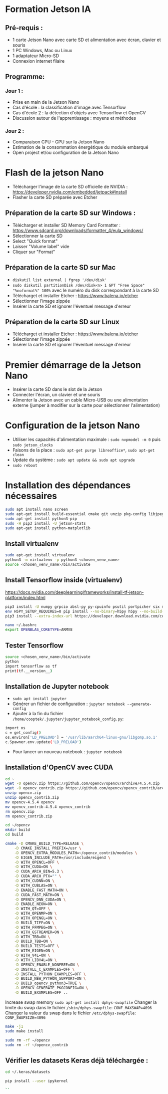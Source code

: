 # Formation Jetson IA

## Pré-requis :
* 1 carte Jetson Nano avec carte SD et alimentation avec écran, clavier et souris
* 1 PC Windows, Mac ou Linux
* 1 adaptateur Micro-SD
* Connexion internet filaire

## Programme:
### Jour 1 :
* Prise en main de la Jetson Nano
* Cas d'école : la classification d'image avec Tensorflow
* Cas d'école 2 : la détection d'objets avec Tensorflow et OpenCV
* Discussion autour de l'apprentissage : moyens et méthodes

### Jour 2 :
* Comparaison CPU - GPU sur la Jetson Nano
* Estimation de la consommation énergétique du module embarqué
* Open project et/ou configuration de la Jetson Nano 

# Flash de la jetson Nano
* Télécharger l'image de la carte SD officielle de NVIDIA : https://developer.nvidia.com/embedded/jetpack#install
* Flasher la carte SD préparée avec Etcher

## Préparation de la carte SD sur Windows : 
* Télécharger et installer SD Memory Card Formatter : https://www.sdcard.org/downloads/formatter_4/eula_windows/
* Sélectionner la carte SD
* Select "Quick format"
* Laisser "Volume label" vide
* Cliquer sur "Format"

## Préparation de la carte SD sur Mac 
* `diskutil list external | fgrep '/dev/disk'`
* `sudo diskutil partitionDisk /dev/disk<n> 1 GPT "Free Space" "%noformat%" 100%` avec <n> le numéro du disk correspondant à la carte SD
* Télécharget et installer Etcher : https://www.balena.io/etcher
* Sélectionner l'image zippée
* Insérer la carte SD et ignorer l'éventuel message d'erreur

## Préparation de la carte SD sur Linux
* Télécharget et installer Etcher : https://www.balena.io/etcher
* Sélectionner l'image zippée
* Insérer la carte SD et ignorer l'éventuel message d'erreur

# Premier démarrage de la Jetson Nano
* Insérer la carte SD dans le slot de la Jetson
* Connecter l'écran, un clavier et une souris
* Alimenter la Jetson avec un cable Micro-USB ou une alimentation externe (jumper à modifier sur la carte pour sélectionner l'alimentation)


# Configuration de la jetson Nano
* Utiliser les capacités d'alimentation maximale : `sudo nvpmodel -m 0` puis `sudo jetson_clocks`
* Faisons de la place : `sudo apt-get purge libreoffice*`, `sudo apt-get clean`
* Update du système : `sudo apt update && sudo apt upgrade`
* `sudo reboot`

# Installation des dépendances nécessaires
```bash
sudo apt install nano screen
sudo apt-get install build-essential cmake git unzip pkg-config libjpeg-dev libpng-dev libtiff-dev libavcodec-dev libavformat-dev libswscale-dev libgtk2.0-dev libcanberra-gtk* python3-dev python3-numpy python3-pip libxvidcore-dev libx264-dev libgtk-3-dev libtbb2 libtbb-dev libdc1394-22-dev libv4l-dev v4l-utils libavresample-dev libvorbis-dev libxine2-dev libfaac-dev libmp3lame-dev libtheora-dev libopencore-amrnb-dev libopencore-amrwb-dev libopenblas-dev libatlas-base-dev libblas-dev liblapack-dev libeigen3-dev gfortran libhdf5-dev protobuf-compiler libprotobuf-dev libgoogle-glog-dev libgflags-dev
sudo apt-get install python3-pip 
sudo -H pip3 install -U jetson-stats
sudo apt-get install python-matplotlib
```

## Install virtualenv
```bash
sudo apt-get install virtualenv
python3 -m virtualenv -p python3 <chosen_venv_name>
source <chosen_venv_name>/bin/activate
```

## Install Tensorflow inside (virtualenv)
https://docs.nvidia.com/deeplearning/frameworks/install-tf-jetson-platform/index.html

```bash
pip3 install -U numpy grpcio absl-py py-cpuinfo psutil portpicker six mock requests gast astor termcolor protobuf keras-applications keras-preprocessing wrapt google-pasta setuptools testresources
env H5PY_SETUP_REQUIRES=0 pip install --no-binary=h5py h5py --no-build-isolation
pip3 install --extra-index-url https://developer.download.nvidia.com/compute/redist/jp/v46 tensorflow
```

```bash
nano ~/.bashrc
export OPENBLAS_CORETYPE=ARMV8
```

## Tester Tensorflow
```bash
source <chosen_venv_name>/bin/activate
python
import tensorflow as tf
print(tf.__version__)
```

## Installation de Jupyter notebook
* `sudo apt install jupyter`
* Générer un fichier de configuration : `jupyter notebook --generate-config`
* Ajouter à la fin du fichier `/home/cooptek/.jupyter/jupyter_notebook_config.py`:
```bash
import os
c = get_config()
os.environ['LD_PRELOAD'] = '/usr/lib/aarch64-linux-gnu/libgomp.so.1'
c.Spawner.env.update('LD_PRELOAD')
```
* Pour lancer un nouveau notebook : `jupyter notebook`

## Installation d'OpenCV avec CUDA
```bash
cd ~
wget -O opencv.zip https://github.com/opencv/opencv/archive/4.5.4.zip
wget -O opencv_contrib.zip https://github.com/opencv/opencv_contrib/archive/4.5.4.zip
unzip opencv.zip
unzip opencv_contrib.zip
mv opencv-4.5.4 opencv
mv opencv_contrib-4.5.4 opencv_contrib
rm opencv.zip
rm opencv_contrib.zip
```

```bash
cd ~/opencv
mkdir build
cd build
```

```bash
cmake -D CMAKE_BUILD_TYPE=RELEASE \
    -D CMAKE_INSTALL_PREFIX=/usr \
    -D OPENCV_EXTRA_MODULES_PATH=~/opencv_contrib/modules \
    -D EIGEN_INCLUDE_PATH=/usr/include/eigen3 \
    -D WITH_OPENCL=OFF \
    -D WITH_CUDA=ON \
    -D CUDA_ARCH_BIN=5.3 \
    -D CUDA_ARCH_PTX="" \
    -D WITH_CUDNN=ON \
    -D WITH_CUBLAS=ON \
    -D ENABLE_FAST_MATH=ON \
    -D CUDA_FAST_MATH=ON \
    -D OPENCV_DNN_CUDA=ON \
    -D ENABLE_NEON=ON \
    -D WITH_QT=OFF \
    -D WITH_OPENMP=ON \
    -D WITH_OPENGL=ON \
    -D BUILD_TIFF=ON \
    -D WITH_FFMPEG=ON \
    -D WITH_GSTREAMER=ON \
    -D WITH_TBB=ON \
    -D BUILD_TBB=ON \
    -D BUILD_TESTS=OFF \
    -D WITH_EIGEN=ON \
    -D WITH_V4L=ON \
    -D WITH_LIBV4L=ON \
    -D OPENCV_ENABLE_NONFREE=ON \
    -D INSTALL_C_EXAMPLES=OFF \
    -D INSTALL_PYTHON_EXAMPLES=OFF \
    -D BUILD_NEW_PYTHON_SUPPORT=ON \
    -D BUILD_opencv_python3=TRUE \
    -D OPENCV_GENERATE_PKGCONFIG=ON \
    -D BUILD_EXAMPLES=OFF ..
```

Increase swap memory
`sudo apt-get install dphys-swapfile`
Changer la limite du swap dans le fichier `/sbin/dphys-swapfile`: `CONF_MAXSWAP=4096`
Changer la valeur du swap dans le fichier `/etc/dphys-swapfile`: `CONF_SWAPSIZE=4096`

```bash
make -j1
sudo make install
```

```bash
sudo rm -rf ~/opencv
sudo rm -rf ~/opencv_contrib
```

## Vérifier les datasets Keras déjà téléchargée :
```bash
cd ~/.keras/datasets
```


```bash
pip install --user ipykernel

``